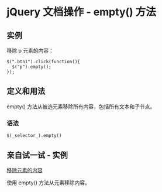 # jQuery 文档操作 - empty() 方法



## 实例

移除 p 元素的内容：

```
$(".btn1").click(function(){
  $("p").empty();
});

```

## 定义和用法

empty() 方法从被选元素移除所有内容，包括所有文本和子节点。

### 语法

```
$(_selector_).empty()
```

## 亲自试一试 - 实例

[移除元素的内容](/tiy/t.asp?f=jquery_manipulation_empty_style)

使用 empty() 方法从元素移除内容。



